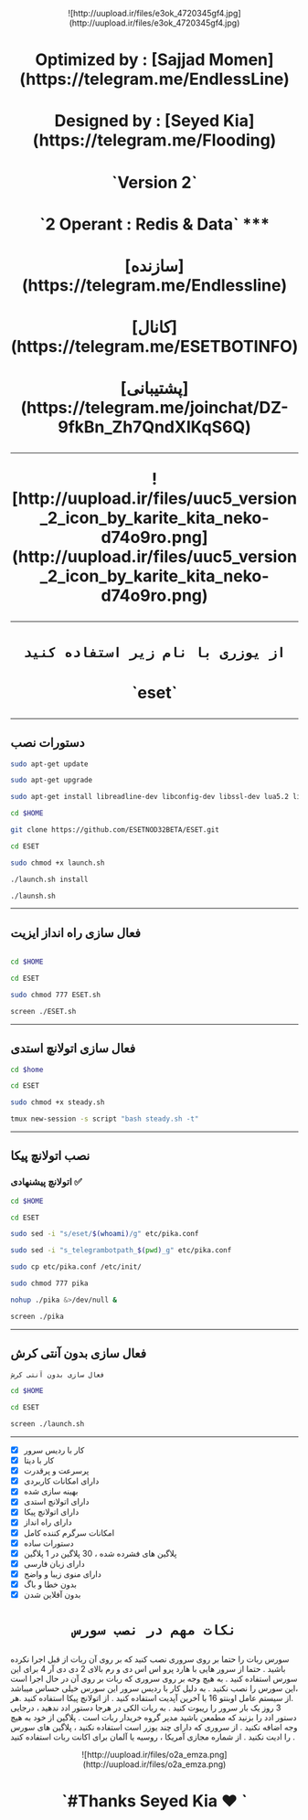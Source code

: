 <p align="center"> ![http://uupload.ir/files/e3ok_4720345gf4.jpg](http://uupload.ir/files/e3ok_4720345gf4.jpg)
<h1><p align="center"> Optimized by : [Sajjad Momen](https://telegram.me/EndlessLine)
<h1><p align="center"> Designed by  : [Seyed Kia](https://telegram.me/Flooding)
<h1><p align="center"> `Version 2`
<h1><p align="center"> `2 Operant : Redis & Data`
***
<h1><p align="center"> [سازنده](https://telegram.me/Endlessline)
<h1><p align="center"> [کانال](https://telegram.me/ESETBOTINFO)
<h1><p align="center"> [پشتیبانی](https://telegram.me/joinchat/DZ-9fkBn_Zh7QndXIKqS6Q)

***

<p align="center"> ![http://uupload.ir/files/uuc5_version_2_icon_by_karite_kita_neko-d74o9ro.png](http://uupload.ir/files/uuc5_version_2_icon_by_karite_kita_neko-d74o9ro.png)

***
# <h1><p align="center"> `از یوزری با نام زیر استفاده کنید`
<h1><p align="center"> `eset`


***
## دستورات نصب
```sh
sudo apt-get update

sudo apt-get upgrade

sudo apt-get install libreadline-dev libconfig-dev libssl-dev lua5.2 liblua5.2-dev libevent-dev make unzip git redis-server g++ libjansson-dev libpython-dev expat libexpat1-dev tmux subversion

cd $HOME

git clone https://github.com/ESETNOD32BETA/ESET.git

cd ESET

sudo chmod +x launch.sh

./launch.sh install

./launsh.sh
```
***
## فعال سازی راه انداز ایزیت
```sh

cd $HOME

cd ESET

sudo chmod 777 ESET.sh

screen ./ESET.sh
```
***
## فعال سازی اتولانچ استدی
```sh 
cd $home

cd ESET

sudo chmod +x steady.sh

tmux new-session -s script "bash steady.sh -t"
```
***
## نصب اتولانچ پیکا
### اتولانچ پیشنهادی ✅
```sh 
cd $HOME

cd ESET

sudo sed -i "s/eset/$(whoami)/g" etc/pika.conf

sudo sed -i "s_telegrambotpath_$(pwd)_g" etc/pika.conf

sudo cp etc/pika.conf /etc/init/

sudo chmod 777 pika

nohup ./pika &>/dev/null &

screen ./pika
```
***
## فعال سازی بدون آنتی کرش
```sh 
فعال سازی بدون آنتی کرش

cd $HOME

cd ESET

screen ./launch.sh
```
***

- [x] کار با ردیس سرور
- [x] کار با دیتا
- [x] پرسرعت و پرقدرت
- [x] دارای امکانات کاربردی 
- [x] بهینه سازی شده
- [x] دارای اتولانچ استدی
- [x] دارای اتولانچ پیکا
- [x] دارای راه انداز
- [x] امکانات سرگرم کننده کامل
- [x] دستورات ساده
- [x] پلاگین های فشرده شده ، 30 پلاگین در 1 پلاگین
- [x] دارای زبان فارسی
- [x] دارای منوی زیبا و واضح
- [x] بدون خطا و باگ
- [x] بدون آفلاین شدن

# <h1><p align="center"> `نکات مهم در نصب سورس`


سورس ربات را حتما بر روی سروری نصب کنید که بر روی آن ربات از قبل اجرا نکرده باشید . حتما از سرور هایی با هارد پرو اس اس دی و رم بالای 2 دی دی آر 4 برای این سورس استفاده کنید . به هیچ وجه بر روی سروری که ربات بر روی آن در حال اجرا است ،این سورس را نصب نکنید . به دلیل کار با ردیس سرور این سورس خیلی حساس میباشد .از سیستم عامل اوبنتو 16 با آخرین آپدیت استفاده کنید . از اتولانچ پیکا استفاده کنید .هر 3 روز یک بار سرور را ریبوت کنید . به ربات الکی در هرجا دستور ادد ندهید ، درجایی دستور ادد را بزنید که مطمعن باشید مدیر گروه خریدار ربات است . پلاگین از خود به هیچ وجه اضافه نکنید . از سروری که دارای چند یوزر است استفاده نکنید ، پلاگین های سورس را ادیت نکنید . از شماره مجازی آمریکا ، روسیه یا آلمان برای اکانت ربات استفاده کنید .

<p align="center"> ![http://uupload.ir/files/o2a_emza.png](http://uupload.ir/files/o2a_emza.png)
<h1><p align="center"> `#Thanks Seyed Kia ❤️ `
